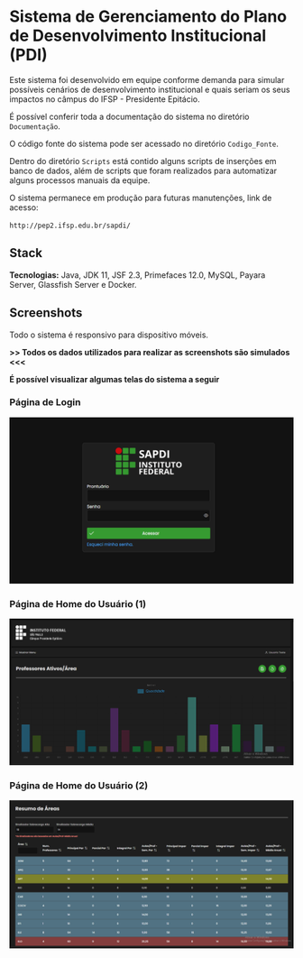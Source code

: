 # Sistema de Gerenciamento do Plano de Desenvolvimento Institucional (PDI)

Este sistema foi desenvolvido em equipe conforme demanda para simular possíveis cenários de desenvolvimento institucional e quais seriam os seus impactos no câmpus do IFSP - Presidente Epitácio.

É possível conferir toda a documentação do sistema no diretório `Documentação`.

O código fonte do sistema pode ser acessado no diretório `Codigo_Fonte`.

Dentro do diretório `Scripts` está contido alguns scripts de inserções em banco de dados, além de scripts que foram realizados para automatizar alguns processos manuais da equipe.

O sistema permanece em produção para futuras manutenções, link de acesso:

`http://pep2.ifsp.edu.br/sapdi/`

## Stack

**Tecnologias:** Java, JDK 11, JSF 2.3, Primefaces 12.0, MySQL, Payara Server, Glassfish Server e Docker.

## Screenshots

<p style="text-align: justify;"> Todo o sistema é responsivo para dispositivo móveis. 
</p>

<strong>>> Todos os dados utilizados para realizar as screenshots são simulados <<<</strong>

<strong>É possível visualizar algumas telas do sistema a seguir</strong>

### **Página de Login**

<img src="To_github/login_page.png">

### **Página de Home do Usuário (1)**

<img src="To_github/home_page.png">

### **Página de Home do Usuário (2)**

<img src="To_github/home_page_2.png">
